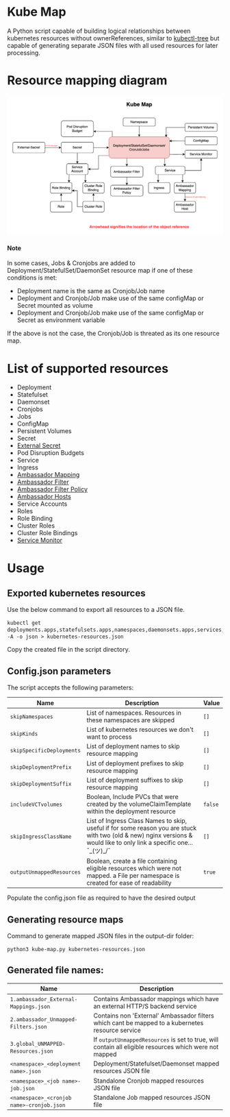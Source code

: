 # Kube Map

A Python script capable of building logical relationships between kubernetes resources without ownerReferences, similar to [kubectl-tree](<https://github.com/ahmetb/kubectl-tree>) but capable of generating separate JSON files with all used resources for later processing.

# Resource mapping diagram
![Kube Map Diagram](kube-map-diagram.png)

#### Note
In some cases, Jobs & Cronjobs are added to Deployment/StatefulSet/DaemonSet resource map if one of these conditions is met:
- Deployment name is the same as Cronjob/Job name
- Deployment and Cronjob/Job make use of the same configMap or Secret mounted as volume
- Deployment and Cronjob/Job make use of the same configMap or Secret as environment variable

If the above is not the case, the Cronjob/Job is threated as its one resource map.

# List of supported resources
- Deployment
- Statefulset
- Daemonset
- Cronjobs
- Jobs
- ConfigMap
- Persistent Volumes
- Secret
- [External Secret](<https://external-secrets.io/latest/>)
- Pod Disruption Budgets
- Service
- Ingress
- [Ambassador Mapping](<https://www.getambassador.io/docs/edge-stack/latest/topics/using/intro-mappings>)
- [Ambassador Filter](<https://www.getambassador.io/docs/edge-stack/latest/topics/using/filters>)
- [Ambassador Filter Policy](<https://www.getambassador.io/docs/edge-stack/latest/topics/using/filters>)
- [Ambassador Hosts](<https://www.getambassador.io/docs/edge-stack/latest/topics/running/host-crd>)
- Service Accounts
- Roles
- Role Binding
- Cluster Roles
- Cluster Role Bindings
- [Service Monitor](<https://github.com/prometheus-operator/prometheus-operator/tree/main>)

# Usage
## Exported kubernetes resources
Use the below command to export all resources to a JSON file.
```
kubectl get deployments.apps,statefulsets.apps,namespaces,daemonsets.apps,services,servicemonitor,serviceaccounts,rolebindings,clusterrolebindings,roles,clusterroles,persistentvolumeclaims,poddisruptionbudgets.policy,cronjobs.batch,jobs.batch,configmap,secrets,externalsecrets,ingress,mapping,hosts.getambassador.io,filterpolicies.getambassador.io,filters.getambassador.io -A -o json > kubernetes-resources.json
```
Copy the created file in the script directory.

## Config.json parameters
The script accepts the following parameters:

| Name                      | Description                                                                                                                                                                | Value   |
|---------------------------|----------------------------------------------------------------------------------------------------------------------------------------------------------------------------|---------|
| `skipNamespaces`          | List of namespaces. Resources in these namespaces are skipped                                                                                                              | `[]`    |
| `skipKinds`               | List of kubernetes resources we don't want to process                                                                                                                       | `[]`    |
| `skipSpecificDeployments` | List of deployment names to skip resource mapping                                                                                                                          | `[]`    |
| `skipDeploymentPrefix`    | List of deployment prefixes to skip resource mapping                                                                                                                       | `[]`    |
| `skipDeploymentSuffix`    | List of deployment suffixes to skip resource mapping                                                                                                                       | `[]`    |
| `includeVCTvolumes`       | Boolean, Include PVCs that were created by the volumeClaimTemplate within the deployment resource                                                                          | `false` |
| `skipIngressClassName`    | List of Ingress Class Names to skip, useful if for some reason you are stuck with two (old & new) nginx versions & would like to only link a specific one... ¯\_(ツ)_/¯    | `[]`    |
| `outputUnmappedResources` | Boolean, create a file containing eligible resources which were not mapped. a File per namespace is created for ease of readability                                        | `true`  |

Populate the config.json file as required to have the desired output

## Generating resource maps
Command to generate mapped JSON files in the output-dir folder:
```
python3 kube-map.py kubernetes-resources.json
```

## Generated file names:
| Name                                       | Description                                                                                             |
|--------------------------------------------|---------------------------------------------------------------------------------------------------------|
| `1.ambassador_External-Mappings.json`      | Contains Ambassador mappings which have an external HTTP/S backend service                              |
| `2.ambassador_Unmapped-Filters.json`       | Contains non 'External' Ambassador filters which cant be mapped to a kubernetes resource service        |
| `3.global_UNMAPPED-Resources.json`         | If `outputUnmappedResources` is set to true, will contain all eligible resources which were not mapped  |
| `<namespace>_<deployment name>.json`       | Deployment/Statefulset/Daemonset mapped resources JSON file                                             |
| `<namespace>_<job name>-job.json`          | Standalone Cronjob mapped resources JSON file                                                           |
| `<namespace>_<cronjob name>-cronjob.json`  | Standalone Job mapped resources JSON file                                                               |

